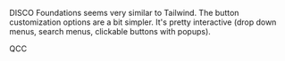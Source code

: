 <!--
Claire Song, Jessica Yu
Everything Bagel
SoftDev
K22 -- Trying out other on-ramps
2024-11-19
Time Spent:
-->

DISCO
Foundations seems very similar to Tailwind. The button customization options are a bit simpler. It's pretty interactive (drop down menus, search menus, clickable buttons with popups).

QCC
